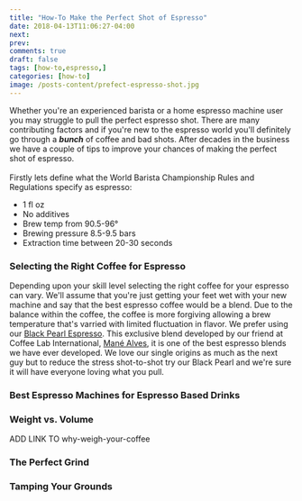 ```yaml
---
title: "How-To Make the Perfect Shot of Espresso"
date: 2018-04-13T11:06:27-04:00
next: 
prev: 
comments: true
draft: false
tags: [how-to,espresso,]
categories: [how-to]
image: /posts-content/prefect-espresso-shot.jpg
---
```


<p>Whether you're an experienced barista or a home espresso machine user you may struggle to pull the perfect espresso shot. There are many contributing factors and if you're new to the espresso world you'll definitely go through a <i><b>bunch</b></i> of coffee and bad shots. After decades in the business we have a couple of tips to improve your chances of making the perfect shot of espresso.<br><br>Firstly lets define what the World Barista Championship Rules and Regulations specify as espresso:</p>
<ul>
	<li>1 fl oz</li>
	<li>No additives</li>
	<li>Brew temp from 90.5-96&deg;</li>
	<li>Brewing pressure 8.5-9.5 bars</li>
	<li>Extraction time between 20-30 seconds</li>
</ul>

<h3>Selecting the Right Coffee for Espresso</h3>
<p>Depending upon your skill level selecting the right coffee for your espresso can vary. We'll assume that you're just getting your feet wet with your new machine and say that the best espresso coffee would be a blend. Due to the balance within the coffee, the coffee is more forgiving allowing a brew temperature that's varried with limited fluctuation in flavor. We prefer using our <a href="https://www.chriscoffee.com/Machristay-Black-Pearl-Espresso-p/mr4156.htm?utm_source=blog&utm_content=how-to-make-the-perfect-shot-of-espresso">Black Pearl Espresso</a>. This exclusive blend developed by our friend at Coffee Lab International, <a href="http://www.coffeelab.com/maneacute-alves-founder.html?utm_source=blog&utm_content=how-to-make-the-perfect-shot-of-espresso">Mané Alves</a>, it is one of the best espresso blends we have ever developed. We love our single origins as much as the next guy but to reduce the stress shot-to-shot try our Black Pearl and we're sure it will have everyone loving what you pull.</p>

<h3>Best Espresso Machines for Espresso Based Drinks</h3>
<p></p>

<h3>Weight vs. Volume</h3>
<p>ADD LINK TO why-weigh-your-coffee</p>

<h3>The Perfect Grind</h3>
<p></p>

<h3>Tamping Your Grounds</h3>
<p></p>